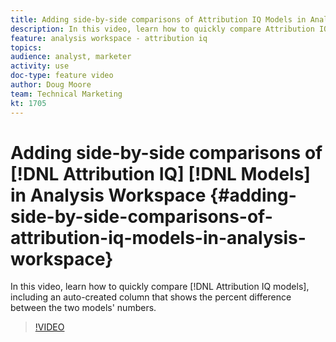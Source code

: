 ```yaml
---
title: Adding side-by-side comparisons of Attribution IQ Models in Analysis Workspace
description: In this video, learn how to quickly compare Attribution IQ models, including an auto-created column that shows the percent difference between the two models' numbers.
feature: analysis workspace - attribution iq
topics: 
audience: analyst, marketer
activity: use
doc-type: feature video
author: Doug Moore
team: Technical Marketing
kt: 1705
---
```


# Adding side-by-side comparisons of [!DNL Attribution IQ] [!DNL Models] in Analysis Workspace {#adding-side-by-side-comparisons-of-attribution-iq-models-in-analysis-workspace}

In this video, learn how to quickly compare [!DNL Attribution IQ models], including an auto-created column that shows the percent difference between the two models' numbers.

>[!VIDEO](https://video.tv.adobe.com/v/23651/?quality=12)